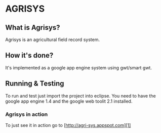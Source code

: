 AGRISYS
=======


What is Agrisys?
----------------

Agrisys is an agricultural field record system.


How it's done?
--------------

It's implemented as a google app engine system using gwt/smart gwt.


Running & Testing
-----------------

To run and test just import the project into eclipse.
You need to have the google app engine 1.4 and
the google web toolit 2.1 installed. 


### Agrisys in action

To just see it in action go to 
	[http://agri-sys.appspot.com][1]
    
    
[1]: http://agri-sys.appspot.com
    
    
